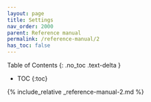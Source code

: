 ```yaml
---
layout: page
title: Settings
nav_order: 2000
parent: Reference manual
permalink: /reference-manual/2
has_toc: false
---
```

Table of Contents
{: .no_toc .text-delta }

- TOC
{:toc}

{% include_relative _reference-manual-2.md %}
